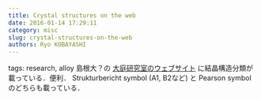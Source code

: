 ```yaml
---
title: Crystal structures on the web
date: 2016-01-14 17:29:11
category: misc
slug: crystal-structures-on-the-web
authors: Ryo KOBAYASHI
---
```


tags: research, alloy
島根大？の
[大庭研究室のウェブサイト](http://www.geocities.jp/ohba_lab_ob_page/structure6.html)
に結晶構造分類が載っている．便利． Strukturbericht symbol (A1, B2など)
と Pearson symbol のどちらも載っている．
